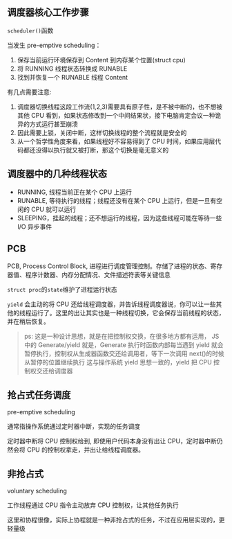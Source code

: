 ## 调度器核心工作步骤

`scheduler()`函数

当发生 pre-emptive scheduling：

1. 保存当前运行环境保存到 Content 到内存某个位置(struct cpu)
2. 将 RUNNING 线程状态转换成 RUNABLE
3. 找到并恢复一个 RUNABLE 线程 Content

有几点需要注意:

1. 调度器切换线程这段工作流(1,2,3)需要具有原子性，是不被中断的，也不想被其他 CPU 看到，如果状态修改到一个中间结果状，接下电脑肯定会议一种诡异的方式运行甚至崩溃
2. 因此需要上锁，关闭中断，这样切换线程的整个流程就是安全的
3. 从一个哲学性角度来看，如果线程好不容易得到了 CPU 时间，如果应用层代码都还没得以执行就又被打断，那这个切换是毫无意义的

## 调度器中的几种线程状态

- RUNNING, 线程当前正在某个 CPU 上运行
- RUNABLE, 等待执行的线程；线程还没有在某个 CPU 上运行，但是一旦有空闲的 CPU 就可以运行
- SLEEPING，挂起的线程；还不想运行的线程，因为这些线程可能在等待一些 I/O 异步事件

## PCB

PCB, Process Control Block, 进程进行调度管理控制。存储了进程的状态、寄存器值、程序计数器、内存分配情况、文件描述符表等关键信息

`struct proc`的`state`维护了进程运行状态

`yield` 会主动的将 CPU 还给线程调度器，并告诉线程调度器说，你可以让一些其他的线程运行了。这里的出让其实也是一种线程切换，它会保存当前线程的状态，并在稍后恢复。

> ps: 这是一种设计思想，就是在把控制权交换，在很多地方都有运用，
> JS 中的 Generate/yield 就是，Generate 执行时函数内部每当遇到 yield 就会暂停执行，控制权从生成器函数交还给调用者，等下一次调用 next()的时候从暂停的位置继续执行
> 这与操作系统 yield 思想一致的，yield 把 CPU 控制权交还给调度器

## 抢占式任务调度

pre-emptive scheduling

通常指操作系统通过定时器中断，实现的任务调度

定时器中断将 CPU 控制权给到, 即使用户代码本身没有出让 CPU，定时器中断仍然会将 CPU 的控制权拿走，并出让给线程调度器。

## 非抢占式

voluntary scheduling

工作线程通过 CPU 指令主动放弃 CPU 控制权，让其他任务执行

这里和协程很像，实际上协程就是一种非抢占式的任务，不过在应用层实现的，更轻量级
